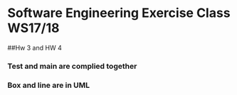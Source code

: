 Software Engineering Exercise Class WS17/18
==============================================
##Hw 3 and HW 4
### Test and main are complied together
### Box and line are in UML



